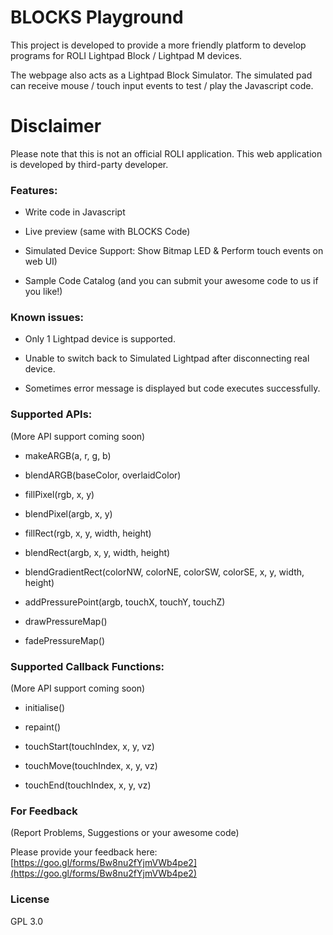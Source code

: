 
# BLOCKS Playground

This project is developed to provide a more friendly platform to develop programs for ROLI Lightpad Block / Lightpad M devices.

The webpage also acts as a Lightpad Block Simulator. The simulated pad can receive mouse / touch input events to test / play the Javascript code.

# Disclaimer

Please note that this is not an official ROLI application. This web application is developed by third-party developer.

### Features:

- Write code in Javascript
    
- Live preview (same with BLOCKS Code)
    
- Simulated Device Support: Show Bitmap LED & Perform touch events on web UI)
    
- Sample Code Catalog (and you can submit your awesome code to us if you like!)
    

### Known issues:

- Only 1 Lightpad device is supported.
    
- Unable to switch back to Simulated Lightpad after disconnecting real device.
    
- Sometimes error message is displayed but code executes successfully.
    

### Supported APIs:

(More API support coming soon)

- makeARGB(a, r, g, b)
    
- blendARGB(baseColor, overlaidColor)
    
- fillPixel(rgb, x, y)
    
- blendPixel(argb, x, y)
    
- fillRect(rgb, x, y, width, height)
    
- blendRect(argb, x, y, width, height)
    
- blendGradientRect(colorNW, colorNE, colorSW, colorSE, x, y, width, height)
    
- addPressurePoint(argb, touchX, touchY, touchZ)
    
- drawPressureMap()
    
- fadePressureMap()

### Supported Callback Functions:

(More API support coming soon)

- initialise()
    
- repaint()
    
- touchStart(touchIndex, x, y, vz)
    
- touchMove(touchIndex, x, y, vz)
    
- touchEnd(touchIndex, x, y, vz)
    
### For Feedback

(Report Problems, Suggestions or your awesome code)

Please provide your feedback here: [https://goo.gl/forms/Bw8nu2fYjmVWb4pe2](https://goo.gl/forms/Bw8nu2fYjmVWb4pe2)

### License

GPL 3.0